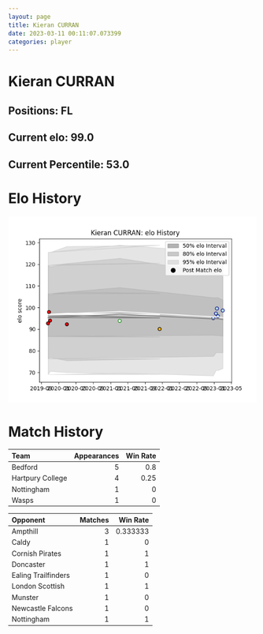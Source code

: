 ```yaml
---  
layout: page  
title: Kieran CURRAN  
date: 2023-03-11 00:11:07.073399  
categories: player  
---
```

# Kieran CURRAN

## Positions: FL

## Current elo: 99.0

## Current Percentile: 53.0

# Elo History


![elo history](history_KieranCURRAN.png)
# Match History


| Team             |   Appearances |   Win Rate |
|:-----------------|--------------:|-----------:|
| Bedford          |             5 |       0.8  |
| Hartpury College |             4 |       0.25 |
| Nottingham       |             1 |       0    |
| Wasps            |             1 |       0    |

| Opponent            |   Matches |   Win Rate |
|:--------------------|----------:|-----------:|
| Ampthill            |         3 |   0.333333 |
| Caldy               |         1 |   0        |
| Cornish Pirates     |         1 |   1        |
| Doncaster           |         1 |   1        |
| Ealing Trailfinders |         1 |   0        |
| London Scottish     |         1 |   1        |
| Munster             |         1 |   0        |
| Newcastle Falcons   |         1 |   0        |
| Nottingham          |         1 |   1        |